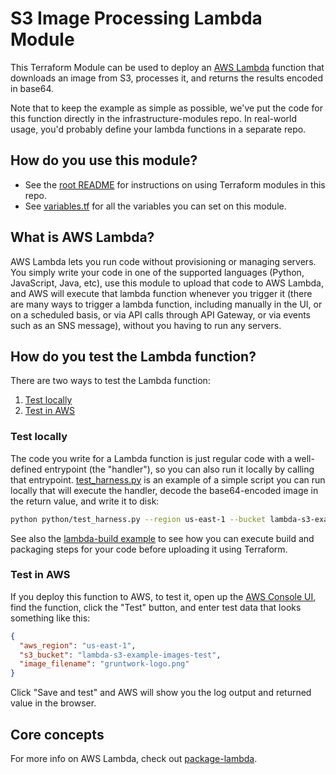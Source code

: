 # S3 Image Processing Lambda Module

This Terraform Module can be used to deploy an [AWS Lambda](https://aws.amazon.com/lambda/) function that downloads an
image from S3, processes it, and returns the results encoded in base64.

Note that to keep the example as simple as possible, we've put the code for this function directly in the 
infrastructure-modules repo. In real-world usage, you'd probably define your lambda functions in a
separate repo.





## How do you use this module?

* See the [root README](/README.md) for instructions on using Terraform modules in this repo.
* See [variables.tf](./variables.tf) for all the variables you can set on this module.





## What is AWS Lambda?

AWS Lambda lets you run code without provisioning or managing servers. You simply write your code in one of the 
supported languages (Python, JavaScript, Java, etc), use this module to upload that code to AWS Lambda, and AWS will 
execute that lambda function whenever you trigger it (there are many ways to trigger a lambda function, including 
manually in the UI, or on a scheduled basis, or via API calls through API Gateway, or via events such as an SNS 
message), without you having to run any servers. 




## How do you test the Lambda function?

There are two ways to test the Lambda function:

1. [Test locally](#test-locally)
1. [Test in AWS](#test-in-aws)


### Test locally

The code you write for a Lambda function is just regular code with a well-defined entrypoint (the "handler"), so you 
can also run it locally by calling that entrypoint. [test_harness.py](python/test_harness.py) is an example of a simple 
script you can run locally that will execute the handler, decode the base64-encoded image in the return value, and 
write it to disk:

```bash
python python/test_harness.py --region us-east-1 --bucket lambda-s3-example-images-test --filename gruntwork-logo.png
```

See also the [lambda-build example](/examples/lambda-build) to see how you can execute build and packaging steps for
your code before uploading it using Terraform.


### Test in AWS

If you deploy this function to AWS, to test it, open up the [AWS Console UI](https://console.aws.amazon.com/lambda/home), 
find the function, click the "Test" button, and enter test data that looks something like this:
   
```json
{
  "aws_region": "us-east-1",
  "s3_bucket": "lambda-s3-example-images-test",
  "image_filename": "gruntwork-logo.png"
}
```
    
Click "Save and test" and AWS will show you the log output and returned value in the browser.




## Core concepts

For more info on AWS Lambda, check out [package-lambda](https://github.com/gruntwork-io/package-lambda).

